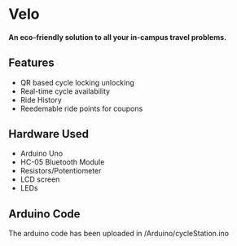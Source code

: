 # Velo
#### An eco-friendly solution to all your in-campus travel problems.


## Features
- QR based cycle locking unlocking
- Real-time cycle availability
- Ride History
- Reedemable ride points for coupons

## Hardware Used
- Arduino Uno
- HC-05 Bluetooth Module
- Resistors/Potentiometer
- LCD screen
- LEDs

## Arduino Code
The arduino code has been uploaded in /Arduino/cycleStation.ino
